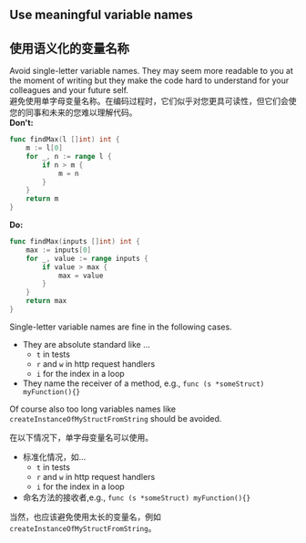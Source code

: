 ## Use meaningful variable names
## 使用语义化的变量名称
Avoid single-letter variable names. They may seem more readable to you at the moment of writing but they make the code hard to understand for your colleagues and your future self.  
避免使用单字母变量名称。在编码过程时，它们似乎对您更具可读性，但它们会使您的同事和未来的您难以理解代码。  
**Don't:**
```go
func findMax(l []int) int {
	m := l[0]
	for _, n := range l {
		if n > m {
			m = n
		}
	}
	return m
}
```

**Do:**
```go
func findMax(inputs []int) int {
	max := inputs[0]
	for _, value := range inputs {
		if value > max {
			max = value
		}
	}
	return max
}
```
Single-letter variable names are fine in the following cases.  
* They are absolute standard like ...
	* `t` in tests
	* `r` and `w` in http request handlers
	* `i` for the index in a loop
* They name the receiver of a method, e.g., `func (s *someStruct) myFunction(){}`

Of course also too long variables names like `createInstanceOfMyStructFromString` should be avoided.

在以下情况下，单字母变量名可以使用。 
* 标准化情况，如...
    * `t` in tests
    * `r` and `w` in http request handlers
    * `i` for the index in a loop
* 命名方法的接收者,e.g., `func (s *someStruct) myFunction(){}`  

当然，也应该避免使用太长的变量名，例如`createInstanceOfMyStructFromString`。


